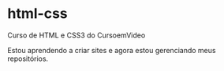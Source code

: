 # html-css
 Curso de HTML e CSS3 do CursoemVideo

Estou aprendendo a criar sites e agora estou gerenciando meus repositórios.